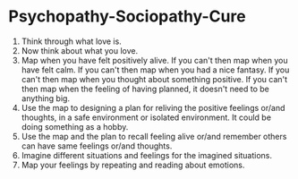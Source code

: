 # Psychopathy-Sociopathy-Cure
1. Think through what love is.
2. Now think about what you love.
3. Map when you have felt positively alive. If you can't then map when you have felt calm. If you can't then map when you had a nice fantasy. If you can't then map when you thought about something positive. If you can't then map when the feeling of having planned,  it doesn't need to be anything big.
4. Use the map to designing a plan for reliving the positive feelings or/and thoughts, in a safe environment or isolated environment. It could be doing something as a hobby.
5. Use the map and the plan to recall feeling alive or/and remember others can have same feelings or/and thoughts.
6. Imagine different situations and feelings for the imagined situations.
7. Map your feelings by repeating and reading about emotions.
